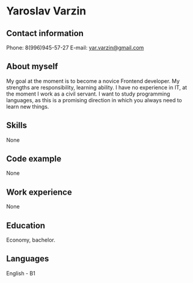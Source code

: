 # Yaroslav Varzin

## Contact information
Phone: 8(996)945-57-27 
E-mail: yar.varzin@gmail.com

## About myself
My goal at the moment is to become a novice Frontend developer. My strengths are responsibility, learning ability. I have no experience in IT, at the moment I work as a civil servant. I want to study programming languages, as this is a promising direction in which you always need to learn new things.

## Skills
None

## Code example
None

## Work experience
None

## Education
Economy, bachelor.

## Languages
English - B1